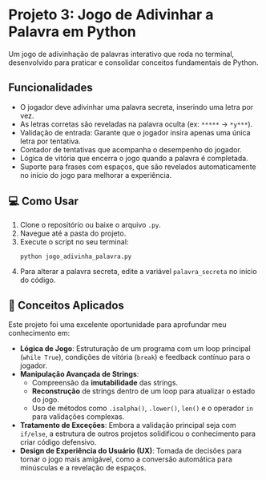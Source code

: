 # Projeto 3: Jogo de Adivinhar a Palavra em Python

Um jogo de adivinhação de palavras interativo que roda no terminal, desenvolvido para praticar e consolidar conceitos fundamentais de Python.

## Funcionalidades

-   O jogador deve adivinhar uma palavra secreta, inserindo uma letra por vez.
-   As letras corretas são reveladas na palavra oculta (ex: `*****` -> `*y***`).
-   Validação de entrada: Garante que o jogador insira apenas uma única letra por tentativa.
-   Contador de tentativas que acompanha o desempenho do jogador.
-   Lógica de vitória que encerra o jogo quando a palavra é completada.
-   Suporte para frases com espaços, que são revelados automaticamente no início do jogo para melhorar a experiência.

## 💻 Como Usar

1.  Clone o repositório ou baixe o arquivo `.py`.
2.  Navegue até a pasta do projeto.
3.  Execute o script no seu terminal:
    ```bash
    python jogo_adivinha_palavra.py
    ```
4.  Para alterar a palavra secreta, edite a variável `palavra_secreta` no início do código.

## 🧠 Conceitos Aplicados

Este projeto foi uma excelente oportunidade para aprofundar meu conhecimento em:

-   **Lógica de Jogo**: Estruturação de um programa com um loop principal (`while True`), condições de vitória (`break`) e feedback contínuo para o jogador.
-   **Manipulação Avançada de Strings**:
    -   Compreensão da **imutabilidade** das strings.
    -   **Reconstrução** de strings dentro de um loop para atualizar o estado do jogo.
    -   Uso de métodos como `.isalpha()`, `.lower()`, `len()` e o operador `in` para validações complexas.
-   **Tratamento de Exceções**: Embora a validação principal seja com `if/else`, a estrutura de outros projetos solidificou o conhecimento para criar código defensivo.
-   **Design de Experiência do Usuário (UX)**: Tomada de decisões para tornar o jogo mais amigável, como a conversão automática para minúsculas e a revelação de espaços.